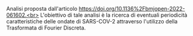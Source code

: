 Analisi proposta dall'articolo https://doi.org/10.1136%2Fbmjopen-2022-061602.<br>
L'obiettivo di tale analisi è la ricerca di eventuali periodicità caratteristiche delle ondate di SARS-COV-2
attraverso l'utilizzo della Trasformata di Fourier Discreta.
